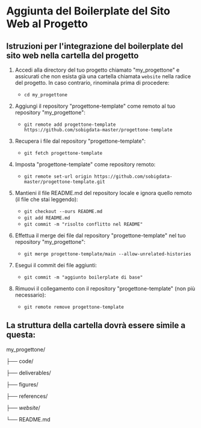 # Aggiunta del Boilerplate del Sito Web al Progetto

## Istruzioni per l'integrazione del boilerplate del sito web nella cartella del progetto

1. Accedi alla directory del tuo progetto chiamato "my_progettone" e assicurati che non esista già una cartella chiamata `website` nella radice del progetto. In caso contrario, rinominala prima di procedere:
   - `cd my_progettone`

2. Aggiungi il repository "progettone-template" come remoto al tuo repository "my_progettone":
   - `git remote add progettone-template https://github.com/sobigdata-master/progettone-template`

3. Recupera i file dal repository "progettone-template":
   - `git fetch progettone-template`

4. Imposta "progettone-template" come repository remoto:
   - `git remote set-url origin https://github.com/sobigdata-master/progettone-template.git`

5. Mantieni il file README.md del repository locale e ignora quello remoto (il file che stai leggendo):
   - `git checkout --ours README.md`
   - `git add README.md`
   - `git commit -m "risolto conflitto nel README"`

6. Effettua il merge dei file dal repository "progettone-template" nel tuo repository "my_progettone":
   - `git merge progettone-template/main --allow-unrelated-histories`

7. Esegui il commit dei file aggiunti:
   - `git commit -m "aggiunto boilerplate di base"`

8. Rimuovi il collegamento con il repository "progettone-template" (non più necessario):
   - `git remote remove progettone-template`

## La struttura della cartella dovrà essere simile a questa:

my_progettone/

├── code/

├── deliverables/

├── figures/

├── references/

├── *website*/

└── README.md

